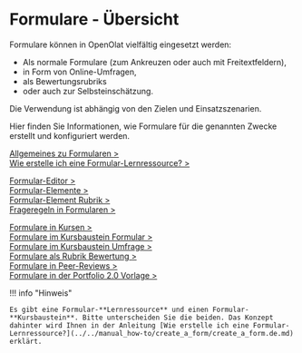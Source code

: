 # Formulare - Übersicht

Formulare können in OpenOlat vielfältig eingesetzt werden: 

* Als normale Formulare (zum Ankreuzen oder auch mit Freitextfeldern), 
* in Form von Online-Umfragen, 
* als Bewertungsrubriks 
* oder auch zur Selbsteinschätzung.

Die Verwendung ist abhängig von den Zielen und Einsatzszenarien.

Hier finden Sie Informationen, wie Formulare für die genannten Zwecke erstellt und konfiguriert werden.

[Allgemeines zu Formularen >](Forms_General_Information.de.md)<br>
[Wie erstelle ich eine Formular-Lernressource? >](../../manual_how-to/create_a_form/create_a_form.de.md)

[Formular-Editor >](Form_editor_Questionnaire_editor.de.md)<br>
[Formular-Elemente >](Form_Elements.de.md)<br>
[Formular-Element Rubrik >](Form_Element_Rubric.de.md)<br>
[Frageregeln in Formularen >](Form_Question_Rules.de.md)<br>

[Formulare in Kursen >](Forms_in_Courses.de.md)<br>
[Formulare im Kursbaustein Formular >](Forms_in_Forms_Element.de.md)<br>
[Formulare im Kursbaustein Umfrage >](Forms_in_Questionnaires.de.md)<br>
[Formulare als Rubrik Bewertung >](Forms_in_Rubric_Scoring.de.md)<br>
[Formulare in Peer-Reviews >](Course_Element_Task.de.md#revisions)<br>
[Formulare in der Portfolio 2.0 Vorlage >](Forms_in_the_ePortfolio_template.de.md)<br>

!!! info "Hinweis"

    Es gibt eine Formular-**Lernressource** und einen Formular-**Kursbaustein**. Bitte unterscheiden Sie die beiden. Das Konzept dahinter wird Ihnen in der Anleitung [Wie erstelle ich eine Formular-Lernressource?](../../manual_how-to/create_a_form/create_a_form.de.md) erklärt.

